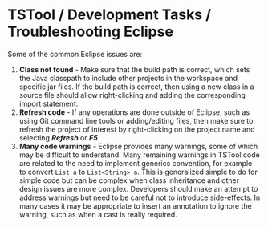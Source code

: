 # TSTool / Development Tasks / Troubleshooting Eclipse #

Some of the common Eclipse issues are:

1.  **Class not found** - Make sure that the build path is correct, which sets the Java classpath to include
    other projects in the workspace and specific jar files.
    If the build path is correct, then using a new class in a source file should allow right-clicking and adding the corresponding import statement.
2.  **Refresh code** - If any operations are done outside of Eclipse, such as using Git command line tools or adding/editing files,
    then make sure to refresh the project of interest by right-clicking on the project name and selecting ***Refresh*** or ***F5***.
3.  **Many code warnings** - Eclipse provides many warnings, some of which may be difficult to understand.
    Many remaining warnings in TSTool code are related to the need to implement generics convention,
    for example to convert `List a` to `List<String> a`.
    This is generalized simple to do for simple code but can be complex when class inheritance and other design issues are more complex.
    Developers should make an attempt to address warnings but need to be careful not to introduce side-effects.
    In many cases it may be appropriate to insert an annotation to ignore the warning, such as when a cast is really required.
